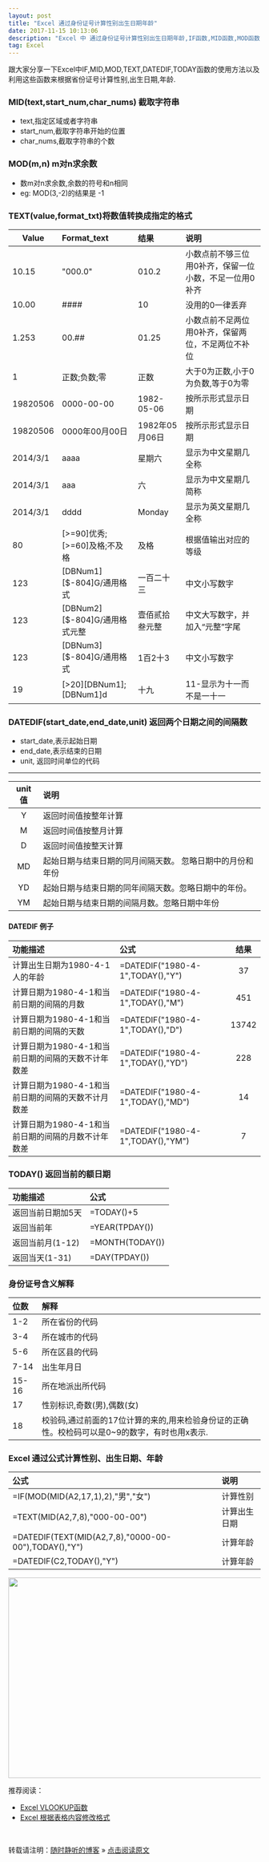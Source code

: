 ```yaml
---
layout: post
title: "Excel 通过身份证号计算性别出生日期年龄"
date: 2017-11-15 10:13:06 
description: "Excel 中 通过身份证号计算性别出生日期年龄,IF函数,MID函数,MOD函数,TEXT函数,TODAY函数,DATEDIF函数"
tag: Excel
---
```


跟大家分享一下Excel中IF,MID,MOD,TEXT,DATEDIF,TODAY函数的使用方法以及利用这些函数来根据省份证号计算性别,出生日期,年龄.

### MID(text,start\_num,char\_nums) 截取字符串
- text,指定区域或者字符串
- start_num,截取字符串开始的位置
- char_nums,截取字符串的个数

### MOD(m,n) m对n求余数
- 数m对n求余数,余数的符号和n相同
- eg: MOD(3,-2)的结果是 -1

### TEXT(value,format\_txt)将数值转换成指定的格式 


|Value|Format\_text|结果|说明|
|-|:-|:-|:-|
|10.15|"000.0"|010.2|小数点前不够三位用0补齐，保留一位小数，不足一位用0补齐|
|10.00|####|10|没用的0一律丢弃|
|1.253|00.##|01.25|小数点前不足两位用0补齐，保留两位，不足两位不补位|
|1|正数;负数;零|正数|大于0为正数,小于0为负数,等于0为零|
|19820506|0000-00-00|1982-05-06|按所示形式显示日期|
|19820506|0000年00月00日|1982年05月06日|按所示形式显示日期|
|2014/3/1|aaaa|星期六|显示为中文星期几全称|
|2014/3/1|aaa|六|显示为中文星期几简称|
|2014/3/1|dddd|Monday|显示为英文星期几全称|
|80|[>=90]优秀;[>=60]及格;不及格|及格|根据值输出对应的等级|
|123|[DBNum1][$-804]G/通用格式|一百二十三|中文小写数字|
|123|[DBNum2][$-804]G/通用格式元整|壹佰贰拾叁元整|中文大写数字，并加入“元整”字尾|
|123|[DBNum3][$-804]G/通用格式|1百2十3|中文小写数字|
|19|[>20][DBNum1];[DBNum1]d|十九|11-显示为十一而不是一十一|

### DATEDIF(start\_date,end\_date,unit) 返回两个日期之间的间隔数

- start\_date,表示起始日期
- end\_date,表示结束的日期
- unit, 返回时间单位的代码

-------

|unit值|说明|
|:-:|:-|
|Y|返回时间值按整年计算|
|M|返回时间值按整月计算|
|D|返回时间值按整天计算|
|MD|起始日期与结束日期的同月间隔天数。 忽略日期中的月份和年份|
|YD|起始日期与结束日期的同年间隔天数。忽略日期中的年份。|
|YM|起始日期与结束日期的间隔月数。忽略日期中年份|


#### DATEDIF 例子

|功能描述|公式|结果|
|:-|:-|:-:|
|计算出生日期为1980-4-1人的年龄|=DATEDIF("1980-4-1",TODAY(),"Y")|37|
|计算日期为1980-4-1和当前日期的间隔的月数|=DATEDIF("1980-4-1",TODAY(),"M")|451|
|计算日期为1980-4-1和当前日期的间隔的天数|=DATEDIF("1980-4-1",TODAY(),"D")|13742|
|计算日期为1980-4-1和当前日期的间隔的天数不计年数差|=DATEDIF("1980-4-1",TODAY(),"YD")|228|
|计算日期为1980-4-1和当前日期的间隔的天数不计月数差|=DATEDIF("1980-4-1",TODAY(),"MD")|14|
|计算日期为1980-4-1和当前日期的间隔的月数不计年数差|=DATEDIF("1980-4-1",TODAY(),"YM")|7|


### TODAY() 返回当前的额日期

|功能描述|公式|
|:-|:-|
|返回当前日期加5天|=TODAY()+5|
|返回当前年|=YEAR(TPDAY())|
|返回当前月(1-12)|=MONTH(TODAY())|
|返回当天(1-31)|=DAY(TPDAY())|

### 身份证号含义解释

|位数|解释|
|:-|:-|
|1-2|所在省份的代码|
|3-4|所在城市的代码|
|5-6|所在区县的代码|
|7-14|出生年月日|
|15-16|所在地派出所代码|
|17|性别标识,奇数(男),偶数(女)|
|18|校验码,通过前面的17位计算的来的,用来检验身份证的正确性。校检码可以是0~9的数字，有时也用x表示.|

### Excel 通过公式计算性别、出生日期、年龄

|公式|说明|
|:-|:-|
|=IF(MOD(MID(A2,17,1),2),"男","女")|计算性别|
|=TEXT(MID(A2,7,8),"000-00-00")|计算出生日期|
|=DATEDIF(TEXT(MID(A2,7,8),"0000-00-00"),TODAY(),"Y")|计算年龄|
|=DATEDIF(C2,TODAY(),"Y")|计算年龄|


<img src="/images/posts/Excle/Excel_DATADIF_IF_TEXT.gif" height="400" width="800">


推荐阅读：

- [Excel VLOOKUP函数](http://ssjt21.github.io/2017/11/Excel_vlookup/)
- [Excel 根据表格内容修改格式](http://ssjt21.github.io/2017/11/Excel_ConditionFormat/)


<br>

转载请注明：[随时静听的博客](http://ssjt21.github.io) » [点击阅读原文](http://ssjt21.github.io/2017/11/Excel_IdcardCalc/)